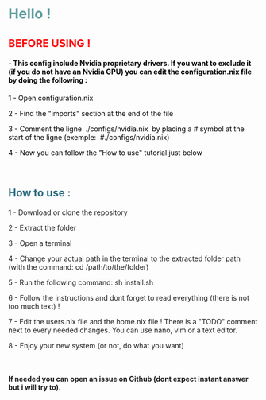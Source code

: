 <h1 style="color: #5e9ca0;">Hello !</h1>
<h2><span style="color: #ff0000;">BEFORE USING !</span></h2>
<h4><span style="color: #000000;">- This config include Nvidia proprietary drivers. If you want to exclude it (if you do not have an Nvidia GPU) you can edit the configuration.nix file by doing the following :</span></h4>
<p style="color: #2e6c80;"><span style="color: #000000;">1 - Open configuration.nix</span></p>
<p style="color: #2e6c80;"><span style="color: #000000;">2 - Find the "imports" section at the end of the file</span></p>
<p style="color: #2e6c80;"><span style="color: #000000;">3 - Comment the ligne&nbsp; ./configs/nvidia.nix&nbsp; by placing a # symbol at the start of the ligne (exemple:&nbsp; #./configs/nvidia.nix)</span></p>
<p style="color: #2e6c80;"><span style="color: #000000;">4 - Now you can follow the "How to use" tutorial just below</span></p>
<p style="color: #2e6c80;">&nbsp;</p>
<h2 style="color: #2e6c80;">How to use :</h2>
<p>1 - Download or clone the repository</p>
<p>2 - Extract the folder</p>
<p>3 - Open a terminal</p>
<p>4 - Change your actual path in the terminal to the extracted folder path (with the command: cd /path/to/the/folder)</p>
<p>5 - Run the following command: sh install.sh</p>
<p>6 - Follow the instructions and dont forget to read everything (there is not too much text) !</p>
<p>7 - Edit the users.nix file and the home.nix file ! There is a "TODO" comment next to every needed changes. You can use nano, vim or a text editor.</p>
<p>8 - Enjoy your new system (or not, do what you want)</p>
<p>&nbsp;</p>
<h4>If needed you can open an issue on Github (dont expect instant answer but i will try to).</h4>
